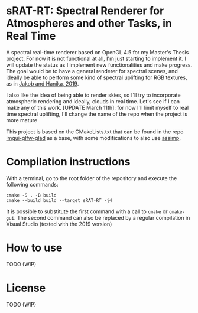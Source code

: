 # sRAT-RT: Spectral Renderer for Atmospheres and other Tasks, in Real Time

A spectral real-time renderer based on OpenGL 4.5 for my Master's Thesis project. For now it is not functional at all, I'm just starting to implement it. I will update the status as I implement new functionalities and make progress. The goal would be to have a general renderer for spectral scenes, and ideally be able to perform some kind of spectral uplifting for RGB textures, as in [Jakob and Hanika, 2019](https://rgl.epfl.ch/publications/Jakob2019Spectral).

I also like the idea of being able to render skies, so I´ll try to incorporate atmospheric rendering and ideally, clouds in real time. Let's see if I can make any of this work.
\[UPDATE March 11th\]: for now I'll limit myself to real time spectral uplifting, I'll change the name of the repo when the project is more mature

This project is based on the CMakeLists.txt that can be found in the repo [imgui-glfw-glad](https://github.com/cmmw/imgui-glfw-glad-glm) as a base, with some modifications to also use [assimp](https://github.com/assimp/assimp).

# Compilation instructions

With a terminal, go to the root folder of the repository and execute the following commands:

```shell
cmake -S . -B build
cmake --build build --target sRAT-RT -j4
```

It is possible to substitute the first command with a call to ```cmake``` or ```cmake-gui```.
The second command can also be replaced by a regular compilation in Visual Studio (tested with the 2019 version)

# How to use

TODO (WIP)

# License
 
 TODO (WIP)
